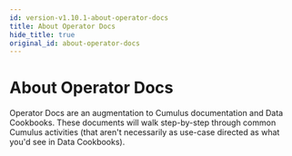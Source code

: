 ```yaml
---
id: version-v1.10.1-about-operator-docs
title: About Operator Docs
hide_title: true
original_id: about-operator-docs
---
```


# About Operator Docs

Operator Docs are an augmentation to Cumulus documentation and Data Cookbooks. These documents will walk step-by-step through common Cumulus activities (that aren't necessarily as use-case directed as what you'd see in Data Cookbooks).
